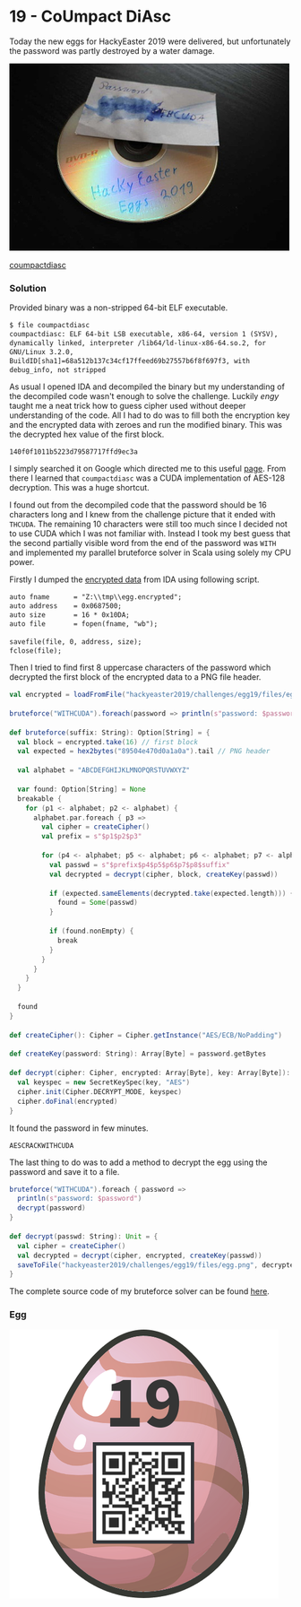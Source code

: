# 19 - CoUmpact DiAsc

Today the new eggs for HackyEaster 2019 were delivered, but unfortunately the password was partly destroyed by a water damage.

![coumpactdiasc.jpg](files/coumpactdiasc.jpg "coumpactdiasc.jpg")

[coumpactdiasc](files/coumpactdiasc)

### Solution

Provided binary was a non-stripped 64-bit ELF executable.

```
$ file coumpactdiasc
coumpactdiasc: ELF 64-bit LSB executable, x86-64, version 1 (SYSV), dynamically linked, interpreter /lib64/ld-linux-x86-64.so.2, for GNU/Linux 3.2.0, BuildID[sha1]=68a512b137c34cf17ffeed69b27557b6f8f697f3, with debug_info, not stripped
```

As usual I opened IDA and decompiled the binary but my understanding of the decompiled code wasn't enough to solve the challenge. Luckily *engy* taught me a neat trick how to guess cipher used without deeper understanding of the code. All I had to do was to fill both the encryption key and the encrypted data with zeroes and run the modified binary. This was the decrypted hex value of the first block.

```
140f0f1011b5223d79587717ffd9ec3a
```

I simply searched it on Google which directed me to this useful [page](http://web.mit.edu/kenta/www/three/aes/aes-zero.html). From there I learned that `coumpactdiasc` was a CUDA implementation of AES-128 decryption. This was a huge shortcut.

I found out from the decompiled code that the password should be 16 characters long and I knew from the challenge picture that it ended with `THCUDA`. The remaining 10 characters were still too much since I decided not to use CUDA which I was not familiar with. Instead I took my best guess that the second partially visible word from the end of the password was `WITH` and implemented my parallel bruteforce solver in Scala using solely my CPU power.

Firstly I dumped the [encrypted data](files/egg.encrypted) from IDA using following script.

```
auto fname      = "Z:\\tmp\\egg.encrypted";
auto address    = 0x0687500;
auto size       = 16 * 0x10DA;
auto file       = fopen(fname, "wb");

savefile(file, 0, address, size);
fclose(file);
```

Then I tried to find first 8 uppercase characters of the password which decrypted the first block of the encrypted data to a PNG file header.

```scala
val encrypted = loadFromFile("hackyeaster2019/challenges/egg19/files/egg.encrypted")

bruteforce("WITHCUDA").foreach(password => println(s"password: $password"))

def bruteforce(suffix: String): Option[String] = {
  val block = encrypted.take(16) // first block
  val expected = hex2bytes("89504e470d0a1a0a").tail // PNG header

  val alphabet = "ABCDEFGHIJKLMNOPQRSTUVWXYZ"

  var found: Option[String] = None
  breakable {
    for (p1 <- alphabet; p2 <- alphabet) {
      alphabet.par.foreach { p3 =>
        val cipher = createCipher()
        val prefix = s"$p1$p2$p3"

        for (p4 <- alphabet; p5 <- alphabet; p6 <- alphabet; p7 <- alphabet; p8 <- alphabet) {
          val passwd = s"$prefix$p4$p5$p6$p7$p8$suffix"
          val decrypted = decrypt(cipher, block, createKey(passwd))

          if (expected.sameElements(decrypted.take(expected.length))) {
            found = Some(passwd)
          }

          if (found.nonEmpty) {
            break
          }
        }
      }
    }
  }

  found
}

def createCipher(): Cipher = Cipher.getInstance("AES/ECB/NoPadding")

def createKey(password: String): Array[Byte] = password.getBytes

def decrypt(cipher: Cipher, encrypted: Array[Byte], key: Array[Byte]): Array[Byte] = {
  val keyspec = new SecretKeySpec(key, "AES")
  cipher.init(Cipher.DECRYPT_MODE, keyspec)
  cipher.doFinal(encrypted)
}
```

It found the password in few minutes.

```
AESCRACKWITHCUDA
```

The last thing to do was to add a method to decrypt the egg using the password and save it to a file.

```scala
bruteforce("WITHCUDA").foreach { password =>
  println(s"password: $password")
  decrypt(password)
}

def decrypt(passwd: String): Unit = {
  val cipher = createCipher()
  val decrypted = decrypt(cipher, encrypted, createKey(passwd))
  saveToFile("hackyeaster2019/challenges/egg19/files/egg.png", decrypted)
}
```

The complete source code of my bruteforce solver can be found [here](../../src/main/scala/hackyeaster2019/Egg19.scala).

### Egg

![egg.png](files/egg.png "egg.png")
